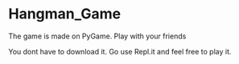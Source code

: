 # Hangman_Game
The game is made on PyGame. Play with your friends

You dont have to download it.
Go use Repl.it and feel free to play it.
